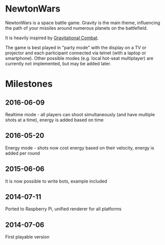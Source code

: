 NewtonWars
==========

NewtonWars is a space battle game. Gravity is the main theme, influencing the path of your missiles around numerous planets on the battlefield.

It is heavily inspired by [Gravitational Combat](http://home.cs.tum.edu/~jain/software/gravcombat.php).

The game is best played in "party mode" with the display on a TV or projector and each participant connected via telnet (with a laptop or smartphone). Other possible modes (e.g. local hot-seat multiplayer) are currently not implemented, but may be added later.


Milestones
==========

2016-06-09
----------
Realtime mode - all players can shoot simultaneously (and have multiple shots at a time), energy is added based on time

2016-05-20
----------
Energy mode - shots now cost energy based on their velocity, energy is added per round

2015-06-06
----------
It is now possible to write bots, example included

2014-07-11
----------
Ported to Raspberry Pi, unified renderer for all platforms

2014-07-06
----------
First playable version
